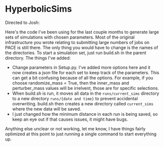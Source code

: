 # HyperbolicSims


Directed to Josh:

Here's the code I've been using for the last couple months to generate large sets of simulations with chosen parameters. Most of the original infrastructure you wrote relating to submitting large numbers of jobs on PACE is still there. The only thing you would have to change is the names of the directories. To start a simulation set, just run build.sh in the parent directory. The things I've added:

- Change parameters in Setup.py. I've added more options here and it now creates a json file for each set to keep track of the parameters. This can get a bit confusing because of all the options. For example, if you choose randomize_mass = True, then the inner_mass and perturber_mass values will be irrelvent, those are for specific selections. 
- When build.sh is run, it moves all data in the `runs/current_sims` directory to a new directory `runs/{date and time}` to prevent accidental overwriting. build.sh then creates a new directory called `current_sims` where the new data will be saved.
- I just changed how the minimum distance in each run is being saved, so keep an eye out if that causes issues, it might have bugs.

Anything else unclear or not working, let me know, I have things fairly optimized at this point to just running a single command to start everything up.

